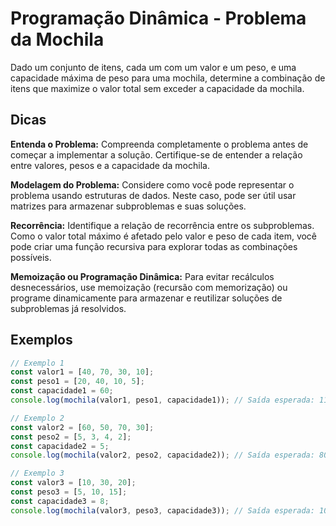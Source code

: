# Programação Dinâmica - Problema da Mochila

Dado um conjunto de itens, cada um com um valor e um peso, e uma capacidade máxima de peso para uma mochila, determine a combinação de itens que maximize o valor total sem exceder a capacidade da mochila.

## Dicas

**Entenda o Problema:** Compreenda completamente o problema antes de começar a implementar a solução. Certifique-se de entender a relação entre valores, pesos e a capacidade da mochila.

**Modelagem do Problema:** Considere como você pode representar o problema usando estruturas de dados. Neste caso, pode ser útil usar matrizes para armazenar subproblemas e suas soluções.

**Recorrência:** Identifique a relação de recorrência entre os subproblemas. Como o valor total máximo é afetado pelo valor e peso de cada item, você pode criar uma função recursiva para explorar todas as combinações possíveis.

**Memoização ou Programação Dinâmica:** Para evitar recálculos desnecessários, use memoização (recursão com memorização) ou programe dinamicamente para armazenar e reutilizar soluções de subproblemas já resolvidos.

## Exemplos

```ts
// Exemplo 1
const valor1 = [40, 70, 30, 10];
const peso1 = [20, 40, 10, 5];
const capacidade1 = 60;
console.log(mochila(valor1, peso1, capacidade1)); // Saída esperada: 110

// Exemplo 2
const valor2 = [60, 50, 70, 30];
const peso2 = [5, 3, 4, 2];
const capacidade2 = 5;
console.log(mochila(valor2, peso2, capacidade2)); // Saída esperada: 80

// Exemplo 3
const valor3 = [10, 30, 20];
const peso3 = [5, 10, 15];
const capacidade3 = 8;
console.log(mochila(valor3, peso3, capacidade3)); // Saída esperada: 10
```
